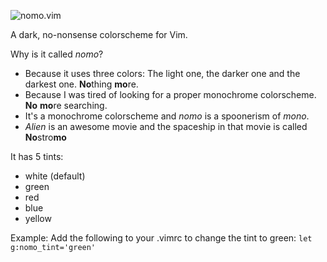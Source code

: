 ![nomo.vim](https://raw.githubusercontent.com/superDuperCyberTechno/nomo.vim/master/header.png)

A dark, no-nonsense colorscheme for Vim.

Why is it called *nomo*?
* Because it uses three colors: The light one, the darker one and the darkest one. **No**thing **mo**re.
* Because I was tired of looking for a proper monochrome colorscheme. **No** **mo**re searching.
* It's a monochrome colorscheme and *nomo* is a spoonerism of *mono*.
* *Alien* is an awesome movie and the spaceship in that movie is called **No**stro**mo**

It has 5 tints: 
* white (default)
* green
* red
* blue
* yellow 

Example: Add the following to your .vimrc to change the tint to green:
`let g:nomo_tint='green'`
